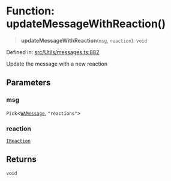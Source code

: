 # Function: updateMessageWithReaction()

> **updateMessageWithReaction**(`msg`, `reaction`): `void`

Defined in: [src/Utils/messages.ts:882](https://github.com/Fokusdotid/bail/blob/cf6cc85134e12081bc635cea02cc0eee74033a81/src/Utils/messages.ts#L882)

Update the message with a new reaction

## Parameters

### msg

`Pick`\<[`WAMessage`](../type-aliases/WAMessage.md), `"reactions"`\>

### reaction

[`IReaction`](../namespaces/proto/interfaces/IReaction.md)

## Returns

`void`
